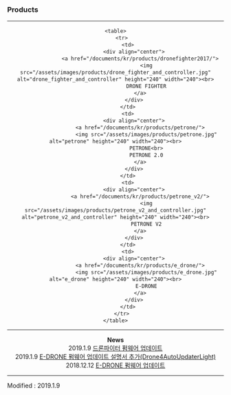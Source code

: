 ### Products

---

<div align="center">

    <table>
        <tr>
            <td>
                <div align="center">
                    <a href="/documents/kr/products/dronefighter2017/">
                        <img src="/assets/images/products/drone_fighter_and_controller.jpg" alt="drone_fighter_and_controller" height="240" width="240"><br>
                        DRONE FIGHTER
                    </a>
                </div>
            </td>
            <td>
                <div align="center">
                    <a href="/documents/kr/products/petrone/">
                        <img src="/assets/images/products/petrone.jpg" alt="petrone" height="240" width="240"><br>
                        PETRONE<br>
                        PETRONE 2.0
                    </a>
                </div>
            </td>
            <td>
                <div align="center">
                    <a href="/documents/kr/products/petrone_v2/">
                        <img src="/assets/images/products/petrone_v2_and_controller.jpg" alt="petrone_v2_and_controller" height="240" width="240"><br>
                        PETRONE V2
                    </a>
                </div>
            </td>
            <td>
                <div align="center">
                    <a href="/documents/kr/products/e_drone/">
                        <img src="/assets/images/products/e_drone.jpg" alt="e_drone" height="240" width="240"><br>
                        E-DRONE
                    </a>
                </div>
            </td>
        </tr>
    </table>

</div>

---

<div align="center">
    <b>News</b><br>
    2019.1.9 <a href="/documents/kr/products/dronefighter2017/#Firmware">드론파이터 펌웨어 업데이트</a><br>
    2019.1.9 <a href="/documents/kr/products/e_drone/manual/update/drone4autoupdaterlight/">E-DRONE 펌웨어 업데이트 설명서 추가(Drone4AutoUpdaterLight)</a><br>
    2018.12.12 <a href="/documents/kr/products/e_drone/#Firmware">E-DRONE 펌웨어 업데이트</a><br>
</div>

---

Modified : 2019.1.9